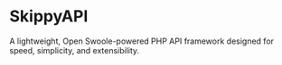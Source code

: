 # SkippyAPI

A lightweight, Open Swoole-powered PHP API framework designed for speed, simplicity, and extensibility.
